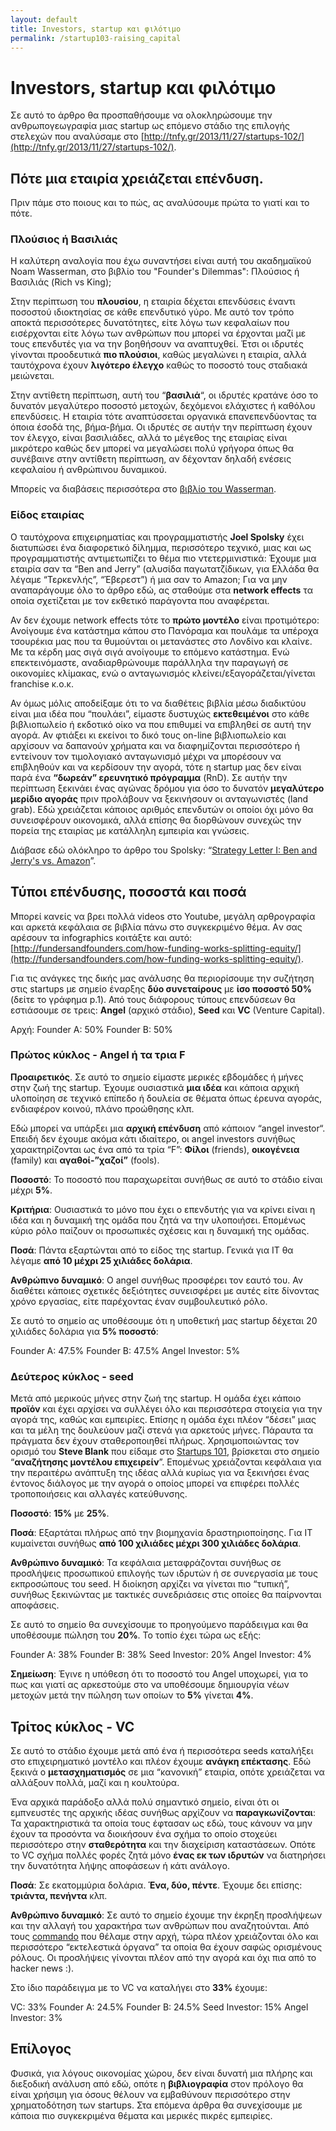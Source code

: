```yaml
---
layout: default
title: Investors, startup και φιλότιμο
permalink: /startup103-raising_capital
---
```


# Investors, startup και φιλότιμο

Σε αυτό το άρθρο θα προσπαθήσουμε να ολοκληρώσουμε την ανθρωπογεωγραφία μιας startup ως επόμενο στάδιο της επιλογής στελεχών που αναλύσαμε στο [http://tnfy.gr/2013/11/27/startups-102/](http://tnfy.gr/2013/11/27/startups-102/).

## Πότε μια εταιρία χρειάζεται επένδυση.

Πριν πάμε στο ποιους και το πώς, ας αναλύσουμε πρώτα το γιατί και το πότε.

### Πλούσιος ή Βασιλιάς

Η καλύτερη αναλογία που έχω συναντήσει είναι αυτή του ακαδημαϊκού Noam Wasserman, στο βιβλίο του "Founder's Dilemmas": Πλούσιος ή Βασιλιάς (Rich vs King);

Στην περίπτωση του **πλουσίου**, η εταιρία δέχεται επενδύσεις έναντι ποσοστού ιδιοκτησίας σε κάθε επενδυτικό γύρο. Με αυτό τον τρόπο αποκτά περισσότερες δυνατότητες, είτε λόγω των κεφαλαίων που εισέρχονται είτε λόγω των ανθρώπων που μπορεί να έρχονται μαζί με τους επενδυτές για να την βοηθήσουν να αναπτυχθεί. Έτσι οι ιδρυτές γίνονται προοδευτικά **πιο πλούσιοι**, καθώς μεγαλώνει η εταιρία, αλλά ταυτόχρονα έχουν **λιγότερο έλεγχο** καθώς το ποσοστό τους σταδιακά μειώνεται.

Στην αντίθετη περίπτωση, αυτή του “**βασιλιά**“, οι ιδρυτές κρατάνε όσο το δυνατόν μεγαλύτερο ποσοστό μετοχών, δεχόμενοι ελάχιστες ή καθόλου επενδύσεις. Η εταιρία τότε αναπτύσσεται οργανικά επανεπενδύοντας τα όποια έσοδά της, βήμα-βήμα. Οι ιδρυτές σε αυτήν την περίπτωση έχουν τον έλεγχο, είναι βασιλιάδες, αλλά το μέγεθος της εταιρίας είναι μικρότερο καθώς δεν μπορεί να μεγαλώσει πολύ γρήγορα όπως θα συνέβαινε στην αντίθετη περίπτωση, αν δέχονταν δηλαδή ενέσεις κεφαλαίου ή ανθρώπινου δυναμικού.

Μπορείς να διαβάσεις περισσότερα στο [βιβλίο του Wasserman](http://www.noamwasserman.com/book/).

### Είδος εταιρίας

Ο ταυτόχρονα επιχειρηματίας και προγραμματιστής **Joel Spolsky** έχει διατυπώσει ένα διαφορετικό δίλημμα, περισσότερο τεχνικό, μιας και ως προγραμματιστής αντιμετωπίζει το θέμα πιο ντετερμινιστικά: Έχουμε μια εταιρία σαν τα “Ben and Jerry” (αλυσίδα παγωτατζίδικων, για Ελλάδα θα λέγαμε “Τερκενλής”, “Έβερεστ”) ή μια σαν το Amazon; Για να μην αναπαράγουμε όλο το άρθρο εδώ, ας σταθούμε στα **network effects** τα οποία σχετίζεται με τον εκθετικό παράγοντα που αναφέρεται.

Αν δεν έχουμε network effects τότε το **πρώτο μοντέλο** είναι προτιμότερο: Ανοίγουμε ένα κατάστημα κάπου στο Πανόραμα και πουλάμε τα υπέροχα τσουρέκια μας που τα θυμούνται οι μετανάστες στο Λονδίνο και κλαίνε. Με τα κέρδη μας σιγά σιγά ανοίγουμε το επόμενο κατάστημα. Ενώ επεκτεινόμαστε, αναδιαρθρώνουμε παράλληλα την παραγωγή σε οικονομίες κλίμακας, ενώ ο ανταγωνισμός κλείνει/εξαγοράζεται/γίνεται franchise κ.ο.κ.

Αν όμως μόλις αποδείξαμε ότι το να διαθέτεις βιβλία μέσω διαδικτύου είναι μια ιδέα που “πουλάει”, είμαστε δυστυχώς **εκτεθειμένοι** στο κάθε βιβλιοπωλείο ή εκδοτικό οίκο να που επιθυμεί να επιβληθεί σε αυτή την αγορά. Αν φτιάξει κι εκείνοι το δικό τους on-line βιβλιοπωλείο και αρχίσουν να δαπανούν χρήματα και να διαφημίζονται περισσότερο ή εντείνουν τον τιμολογιακό ανταγωνισμό μέχρι να μπορέσουν να επιβληθούν και να κερδίσουν την αγορά, τότε η startup μας δεν είναι παρά ένα **“δωρεάν” ερευνητικό πρόγραμμα** (RnD). Σε αυτήν την περίπτωση ξεκινάει ένας αγώνας δρόμου για όσο το δυνατόν **μεγαλύτερο μερίδιο αγοράς** πριν προλάβουν να ξεκινήσουν οι ανταγωνιστές (land grab). Εδώ χρειάζεται κάποιος αριθμός επενδυτών οι οποίοι όχι μόνο θα συνεισφέρουν οικονομικά, αλλά επίσης θα διορθώνουν συνεχώς την πορεία της εταιρίας με κατάλληλη εμπειρία και γνώσεις.

Διάβασε εδώ ολόκληρο το άρθρο του Spolsky: “[Strategy Letter I: Ben and Jerry's vs. Amazon](http://www.joelonsoftware.com/articles/fog0000000056.html)”.

## Τύποι επένδυσης, ποσοστά και ποσά

Μπορεί κανείς να βρει πολλά videos στο Youtube, μεγάλη αρθρογραφία και αρκετά κεφάλαια σε βιβλία πάνω στο συγκεκριμένο θέμα. Aν σας αρέσουν τα infographics κοιτάξτε και αυτό: [http://fundersandfounders.com/how-funding-works-splitting-equity/](http://fundersandfounders.com/how-funding-works-splitting-equity/).

Για τις ανάγκες της δικής μας ανάλυσης θα περιορίσουμε την συζήτηση στις startups με σημείο έναρξης **δύο συνεταίρους** με **ίσο ποσοστό 50%** (δείτε το γράφημα p.1). Από τους διάφορους τύπους επενδύσεων θα εστιάσουμε σε τρεις: **Angel** (αρχικό στάδιο), **Seed** και **VC** (Venture Capital).

Αρχή:
Founder A: 50%
Founder B: 50%

### Πρώτος κύκλος - Angel ή τα τρια F

**Προαιρετικός**. Σε αυτό το σημείο είμαστε μερικές εβδομάδες ή μήνες στην ζωή της startup. Έχουμε ουσιαστικά **μια ιδέα** και κάποια αρχική υλοποίηση σε τεχνικό επίπεδο ή δουλεία σε θέματα όπως έρευνα αγοράς, ενδιαφέρον κοινού, πλάνο προώθησης κλπ.

Εδώ μπορεί να υπάρξει μια **αρχική επένδυση** από κάποιον “angel investor“. Επειδή δεν έχουμε ακόμα κάτι ιδιαίτερο, οι angel investors συνήθως χαρακτηρίζονται ως ένα από τα τρία “F”: **Φίλοι** (friends), **οικογένεια** (family) και **αγαθοί-”χαζοί”** (fools).

**Ποσοστό**: Το ποσοστό που παραχωρείται συνήθως σε αυτό το στάδιο είναι μέχρι **5%**.

**Κριτήρια**: Ουσιαστικά το μόνο που έχει ο επενδυτής για να κρίνει είναι η ιδέα και η δυναμική της ομάδα που ζητά να την υλοποιήσει. Επομένως κύριο ρόλο παίζουν οι προσωπικές σχέσεις και η δυναμική της ομάδας.

**Ποσά**: Πάντα εξαρτώνται από το είδος της startup. Γενικά για IT θα λέγαμε **από 10 μέχρι 25 χιλιάδες δολάρια**.

**Ανθρώπινο δυναμικό**: Ο angel συνήθως προσφέρει τον εαυτό του. Αν διαθέτει κάποιες σχετικές δεξιότητες συνεισφέρει με αυτές είτε δίνοντας χρόνο εργασίας, είτε παρέχοντας έναν συμβουλευτικό ρόλο.

Σε αυτό το σημείο ας υποθέσουμε ότι η υποθετική μας startup δέχεται 20 χιλιάδες δολάρια για **5% ποσοστό**:

Founder A: 47.5%
Founder B: 47.5%
Angel Investor: 5%

### Δεύτερος κύκλος - seed

Μετά από μερικούς μήνες στην ζωή της startup. Η ομάδα έχει κάποιο **προϊόν** και έχει αρχίσει να συλλέγει όλο και περισσότερα στοιχεία για την αγορά της, καθώς και εμπειρίες. Επίσης η ομάδα έχει πλέον “δέσει” μιας και τα μέλη της δουλεύουν μαζί στενά για αρκετούς μήνες. Πάραυτα τα πράγματα δεν έχουν σταθεροποιηθεί πλήρως. Χρησιμοποιώντας τον ορισμό του **Steve Blank** που είδαμε στο [Startups 101](http://tnfy.gr/2013/11/18/startups-101/), βρίσκεται στο σημείο “**αναζήτησης μοντέλου επιχειρείν**”. Επομένως χρειάζονται κεφάλαια για την περαιτέρω ανάπτυξη της ιδέας αλλά κυρίως για να ξεκινήσει ένας έντονος διάλογος με την αγορά ο οποίος μπορεί να επιφέρει πολλές τροποποιήσεις και αλλαγές κατεύθυνσης.

**Ποσοστό**: **15%** με **25%**.

**Ποσά**: Εξαρτάται πλήρως από την βιομηχανία δραστηριοποίησης. Για IT κυμαίνεται συνήθως **από 100 χιλιάδες μέχρι 300 χιλιάδες δολάρια**.

**Ανθρώπινο δυναμικό**: Τα κεφάλαια μεταφράζονται συνήθως σε προσλήψεις προσωπικού επιλογής των ιδρυτών ή σε συνεργασία με τους εκπροσώπους του seed. Η διοίκηση αρχίζει να γίνεται πιο “τυπική”, συνήθως ξεκινώντας με τακτικές συνεδριάσεις στις οποίες θα παίρνονται αποφάσεις.

Σε αυτό το σημείο θα συνεχίσουμε το προηγούμενο παράδειγμα και θα υποθέσουμε πώληση του **20%**. Το τοπίο έχει τώρα ως εξής:

Founder A: 38%
Founder B: 38%
Seed Investor: 20%
Angel Investor: 4%

**Σημείωση**: Έγινε η υπόθεση ότι το ποσοστό του Angel υποχωρεί, για το πως και γιατί ας αρκεστούμε στο να υποθέσουμε δημιουργία νέων μετοχών μετά την πώληση των οποίων το **5%** γίνεται **4%**.

## Τρίτος κύκλος - VC

Σε αυτό το στάδιο έχουμε μετά από ένα ή περισσότερα seeds καταλήξει στο επιχειρηματικό μοντέλο και πλέον έχουμε **ανάγκη επέκτασης**. Εδώ ξεκινά ο **μετασχηματισμός** σε μια “κανονική” εταιρία, οπότε χρειάζεται να αλλάξουν πολλά, μαζί και η κουλτούρα.

Ένα αρχικά παράδοξο αλλά πολύ σημαντικό σημείο, είναι ότι οι εμπνευστές της αρχικής ιδέας συνήθως αρχίζουν να **παραγκωνίζονται**: Τα χαρακτηριστικά τα οποία τους έφτασαν ως εδώ, τους κάνουν να μην έχουν τα προσόντα να διοικήσουν ένα σχήμα το οποίο στοχεύει περισσότερο στην **σταθερότητα** και την διαχείριση καταστάσεων. Οπότε το VC σχήμα πολλές φορές ζητά μόνο **ένας εκ των ιδρυτών** να διατηρήσει την δυνατότητα λήψης αποφάσεων ή κάτι ανάλογο.

**Ποσά**: Σε εκατομμύρια δολάρια. **Ένα, δύο, πέντε**. Έχουμε δει επίσης: **τριάντα, πενήντα** κλπ.

**Ανθρώπινο δυναμικό**: Σε αυτό το σημείο έχουμε την έκρηξη προσλήψεων και την αλλαγή του χαρακτήρα των ανθρώπων που αναζητούνται. Από τους [commando](http://tnfy.gr/2013/11/27/startups-102/) που θέλαμε στην αρχή, τώρα πλέον χρειάζονται όλο και περισσότερο “εκτελεστικά όργανα” τα οποία θα έχουν σαφώς ορισμένους ρόλους. Οι προσλήψεις γίνονται πλέον από την αγορά και όχι πια από το hacker news :).

Στο ίδιο παράδειγμα με το VC να καταλήγει στο **33%** έχουμε:

VC: 33%
Founder A: 24.5%
Founder B: 24.5%
Seed Investor: 15%
Angel Investor: 3%

## Επίλογος

Φυσικά, για λόγους οικονομίας χώρου, δεν είναι δυνατή μια πλήρης και διεξοδική ανάλυση από εδώ, οπότε η **βιβλιογραφία** στον πρόλογο θα είναι χρήσιμη για όσους θέλουν να εμβαθύνουν περισσότερο στην χρηματοδότηση των startups. Στα επόμενα άρθρα θα συνεχίσουμε με κάποια πιο συγκεκριμένα θέματα και μερικές πικρές εμπειρίες.
